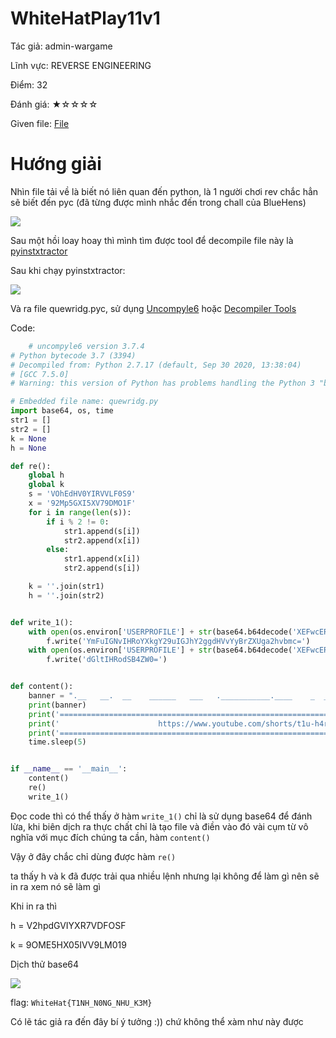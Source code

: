 # WhiteHatPlay11v1
Tác giả:  admin-wargame

Lĩnh vực: REVERSE ENGINEERING

Điểm: 32

Đánh giá: ★☆☆☆☆

Given file: [File](/challenge_wargame/re/re1)

# Hướng giải

Nhìn file tải về là biết nó liên quan đến python, là 1 người chơi rev chắc hẳn sẽ biết đến pyc (đã từng được mình nhắc đến trong chall của BlueHens)

![](https://i.imgur.com/yb488Vi.png)

Sau một hồi loay hoay thì mình tìm được tool để decompile file này là [pyinstxtractor](https://github.com/extremecoders-re/pyinstxtractor)

Sau khi chạy pyinstxtractor:

![](https://i.imgur.com/JVBREYP.png)

Và ra file quewridg.pyc, sử dụng [Uncompyle6](https://github.com/rocky/python-uncompyle6) hoặc [Decompiler Tools](https://www.decompiler.com/)

Code:
```py
    # uncompyle6 version 3.7.4
# Python bytecode 3.7 (3394)
# Decompiled from: Python 2.7.17 (default, Sep 30 2020, 13:38:04) 
# [GCC 7.5.0]
# Warning: this version of Python has problems handling the Python 3 "byte" type in constants properly.

# Embedded file name: quewridg.py
import base64, os, time
str1 = []
str2 = []
k = None
h = None

def re():
    global h
    global k
    s = 'VOhEdHV0YIRVVLF0S9'
    x = '92Mp5GXI5XV79DMO1F'
    for i in range(len(s)):
        if i % 2 != 0:
            str1.append(s[i])
            str2.append(x[i])
        else:
            str1.append(x[i])
            str2.append(s[i])

    k = ''.join(str1)
    h = ''.join(str2)


def write_1():
    with open(os.environ['USERPROFILE'] + str(base64.b64decode('XEFwcERhdGFcTG9jYWxcVGVtcFw='), 'utf-8') + k + str(base64.b64decode('LnR4dA=='), 'utf-8'), 'w') as (f):
        f.write('YmFuIGNvIHRoYXkgY29uIGJhY2ggdHVvYyBrZXUga2hvbmc=')
    with open(os.environ['USERPROFILE'] + str(base64.b64decode('XEFwcERhdGFcUm9hbWluZ1w='), 'utf-8') + h + str(base64.b64decode('LnR4dA=='), 'utf-8'), 'w') as (f):
        f.write('dGltIHRodSB4ZW0=')


def content():
    banner = ".__   __.  __    ______   ___   .___________.____    _  _    .___  ___. \n|  \\ |  | /_ |  /      | / _ \\  |           |___ \\  | || |   |   \\/   | \n|   \\|  |  | | |  ,----'| | | | `---|  |----` __) | | || |_  |  \\  /  | \n|  . `  |  | | |  |     | | | |     |  |     |__ <  |__   _| |  |\\/|  | \n|  |\\   |  | | |  `----.| |_| |     |  |     ___) |    | |   |  |  |  | \n|__| \\__|  |_|  \\______| \\___/      |__|    |____/     |_|   |__|  |__|"
    print(banner)
    print('=======================================================================================')
    print('                      https://www.youtube.com/shorts/t1u-h4rlNSY                       ')
    print('=======================================================================================')
    time.sleep(5)


if __name__ == '__main__':
    content()
    re()
    write_1()
```

Đọc code thì có thể thấy ở hàm `write_1()` chỉ là sử dụng base64 để đánh lừa, khi biên dịch ra thực chất chỉ là tạo file và điền vào đó vài cụm từ vô nghĩa với mục đích chúng ta cần, hàm `content()`

Vậy ở đây chắc chỉ dùng được hàm `re()`

ta thấy h và k đã được trải qua nhiều lệnh nhưng lại không để làm gì nên sẽ in ra xem nó sẽ làm gì 

Khi in ra thì

h = V2hpdGVIYXR7VDFOSF

k = 9OME5HX05IVV9LM019

Dịch thử base64 

![](https://i.imgur.com/bpciw0o.png)

flag: `WhiteHat{T1NH_N0NG_NHU_K3M}`

Có lẽ tác giả ra đến đây bí ý tưởng :)) chứ không thể xàm như này được 
